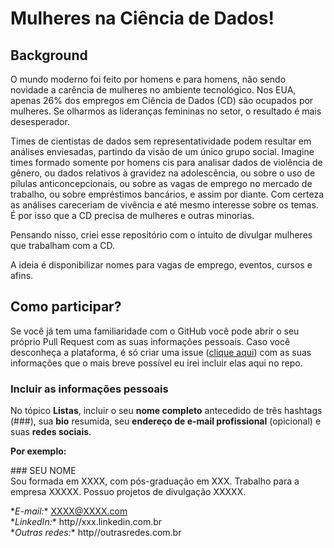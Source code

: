 # Mulheres na Ciência de Dados! 

## Background
O mundo moderno foi feito por homens e para homens, não sendo novidade a carência de mulheres no ambiente tecnológico.  Nos EUA, apenas 26% dos empregos em Ciência de Dados (CD) são ocupados por mulheres. Se olharmos as lideranças femininas no setor, o resultado é mais desesperador. 

Times de cientistas de dados sem representatividade podem resultar em análises enviesadas, partindo da visão de um único grupo social. Imagine times formado somente por homens cis para analisar dados de violência de gênero, ou dados relativos à gravidez na adolescência, ou sobre o uso de pílulas anticoncepcionais, ou sobre as vagas de emprego no mercado de trabalho, ou sobre empréstimos bancários, e assim por diante. Com certeza as análises careceriam de vivência e até mesmo interesse sobre os temas. É por isso que a CD precisa de mulheres e outras minorias. 

Pensando nisso, criei esse repositório com o intuito de divulgar mulheres que trabalham com a CD. 

A ideia é disponibilizar nomes para vagas de emprego, eventos, cursos e afins. 

## Como participar?
Se você já tem uma familiaridade com o GitHub você pode abrir o seu próprio Pull Request com as suas informações pessoais. Caso você desconheça a plataforma, é só criar uma issue ([clique aqui](https://github.com/mmfava/mulheres_cienciadedados/issues/new)) com as suas informações que o mais breve possível eu irei incluir elas aqui no repo. 

### Incluir as informações pessoais
No tópico **Listas**, incluir o seu **nome completo** antecedido de três hashtags (###), sua **bio** resumida, seu **endereço de e-mail profissional** (opicional) e suas **redes sociais**. 

**Por exemplo:**

\### SEU NOME <br />
Sou formada em XXXX, com pós-graduação em XXX. Trabalho para a empresa XXXXX. Possuo projetos de divulgação XXXXX. <br />

\**E-mail:** XXXX@XXXX.com <br />
\**LinkedIn:**  http//xxx.linkedin.com.br <br />
\**Outras redes:** http//outrasredes.com.br <br />





 


